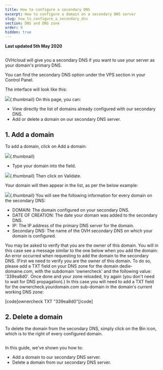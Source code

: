 ```yaml
---
title: How to configure a secondary DNS
excerpt: How to configure a domain on a secondary DNS server
slug: how_to_configure_a_secondary_dns
section: DNS and DNS zone
order: 9
hidden: true
---
```


**Last updated 5th May 2020**

## 
OVHcloud will give you a secondary DNS if you want to use your server as your domain's primary DNS.

You can find the secondary DNS option under the VPS section in your Control Panel.

The interface will look like this:

![](images/img_2008.jpg){.thumbnail}
On this page, you can:


- View directly the list of domains already configured with our secondary DNS.
- Add or delete a domain on our secondary DNS server.




## 1. Add a domain
To add a domain, click on Add a domain:

![](images/img_2009.jpg){.thumbnail}

- Type your domain into the field.



![](images/img_2010.jpg){.thumbnail}
Then click on Validate.

Your domain will then appear in the list, as per the below example:

![](images/img_2011.jpg){.thumbnail}
You will see the following information for every domain on the secondary DNS:


- DOMAIN: The domain configured on your secondary DNS.
- DATE OF CREATION: The date your domain was added to the secondary DNS.
- IP: The IP address of the primary DNS server for the domain.
- Secondary DNS: The name of the OVH secondary DNS on which your domain is configured.


You may be asked to verify that you are the owner of this domain. You will in this case see a message similar to the one below when you add the domain:
An error occurred when requesting to add the domain to the secondary DNS. (First we need to verify you are the owner of this domain. To do so, please add a TXT field on your DNS zone for the domain dedie-domaine.com, with the subdomain 'ownercheck' and the following value: '339ea8d0'. Once done and your zone reloaded, try again (you don't need to wait for DNS propagation).)
In this case you will need to add a TXT field for the ownercheck.yourdomain.com sub-domain in the domain's current working DNS zone:

[code]ownercheck TXT "339ea8d0"[/code]


## 2. Delete a domain
To delete the domain from the secondary DNS, simply click on the Bin icon, which is to the right of every configured domain.


## 
In this guide, we've shown you how to:

- Add a domain to our secondary DNS server.
- Delete a domain from our secondary DNS server.



